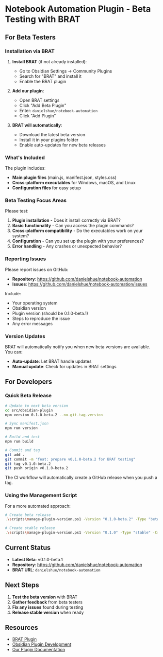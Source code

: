 # Notebook Automation Plugin - Beta Testing with BRAT

## For Beta Testers

### Installation via BRAT

1. **Install BRAT** (if not already installed):
   - Go to Obsidian Settings → Community Plugins
   - Search for "BRAT" and install it
   - Enable the BRAT plugin

2. **Add our plugin**:
   - Open BRAT settings
   - Click "Add Beta Plugin"
   - Enter: `danielshue/notebook-automation`
   - Click "Add Plugin"

3. **BRAT will automatically**:
   - Download the latest beta version
   - Install it in your plugins folder
   - Enable auto-updates for new beta releases

### What's Included

The plugin includes:
- **Main plugin files** (main.js, manifest.json, styles.css)
- **Cross-platform executables** for Windows, macOS, and Linux
- **Configuration files** for easy setup

### Beta Testing Focus Areas

Please test:
1. **Plugin installation** - Does it install correctly via BRAT?
2. **Basic functionality** - Can you access the plugin commands?
3. **Cross-platform compatibility** - Do the executables work on your system?
4. **Configuration** - Can you set up the plugin with your preferences?
5. **Error handling** - Any crashes or unexpected behavior?

### Reporting Issues

Please report issues on GitHub:
- **Repository**: https://github.com/danielshue/notebook-automation
- **Issues**: https://github.com/danielshue/notebook-automation/issues

Include:
- Your operating system
- Obsidian version
- Plugin version (should be 0.1.0-beta.1)
- Steps to reproduce the issue
- Any error messages

### Version Updates

BRAT will automatically notify you when new beta versions are available. You can:
- **Auto-update**: Let BRAT handle updates
- **Manual update**: Check for updates in BRAT settings

## For Developers

### Quick Beta Release

```bash
# Update to next beta version
cd src/obsidian-plugin
npm version 0.1.0-beta.2 --no-git-tag-version

# Sync manifest.json
npm run version

# Build and test
npm run build

# Commit and tag
git add .
git commit -m "feat: prepare v0.1.0-beta.2 for BRAT testing"
git tag v0.1.0-beta.2
git push origin v0.1.0-beta.2
```

The CI workflow will automatically create a GitHub release when you push a tag.

### Using the Management Script

For a more automated approach:

```bash
# Create beta release
.\scripts\manage-plugin-version.ps1 -Version "0.1.0-beta.2" -Type "beta" -CreateRelease -PreRelease

# Create stable release
.\scripts\manage-plugin-version.ps1 -Version "0.1.0" -Type "stable" -CreateRelease
```

## Current Status

- **Latest Beta**: v0.1.0-beta.1
- **Repository**: https://github.com/danielshue/notebook-automation
- **BRAT URL**: `danielshue/notebook-automation`

## Next Steps

1. **Test the beta version** with BRAT
2. **Gather feedback** from beta testers
3. **Fix any issues** found during testing
4. **Release stable version** when ready

## Resources

- [BRAT Plugin](https://github.com/TfTHacker/obsidian42-brat)
- [Obsidian Plugin Development](https://docs.obsidian.md/Plugins/Getting+started/Build+a+plugin)
- [Our Plugin Documentation](../docs/obsidian-plugin-brat-setup.md)
